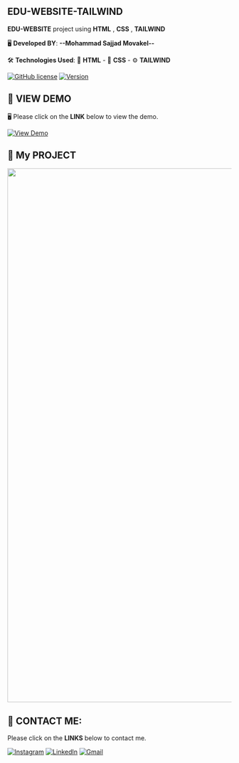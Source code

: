 ## EDU-WEBSITE-TAILWIND
**EDU-WEBSITE** project using **HTML** , **CSS** , **TAILWIND**

🖥️ **Developed BY**: ****--Mohammad Sajjad Movakel--****

🛠️ **Technologies Used**: 📄 **HTML** - 🎨 **CSS** - ⚙️ **TAILWIND**


[![GitHub license](https://img.shields.io/badge/License-MIT-blue.svg)](https://opensource.org/licenses/MIT)
[![Version](https://img.shields.io/badge/Version-1.0.0-brightgreen)]()

## 👀 VIEW DEMO
🖥️ Please click on the **LINK** below to view the demo.


[![View Demo](https://img.shields.io/badge/View-Demo-blue?style=for-the-badge&logo=css)](https://S-Movakel.github.io/Edu-Website-Tailwind)


## 🚀 My PROJECT

<p align="center">
  <img src="https://github.com/s-movakel/Accordion-1/raw/main/Accordion-preview1.png" alt="My Project" width="1200" />
</p>

## 📧 CONTACT ME:
Please click on the **LINKS** below to contact me.

[![**Instagram**](https://img.shields.io/badge/Instagram-E4405F?style=for-the-badge&logo=instagram&logoColor=white)](https://instagram.com/Movakelize.Dev)
[![**LinkedIn**](https://img.shields.io/badge/LinkedIn-0077B5?style=for-the-badge&logo=linkedin&logoColor=white)](https://linkedin.com/in/sajjadmovakel)
[![**Gmail**](https://img.shields.io/badge/Gmail-D14836?style=for-the-badge&logo=gmail&logoColor=white)](mailto:S.Movakel@gmail.com)
